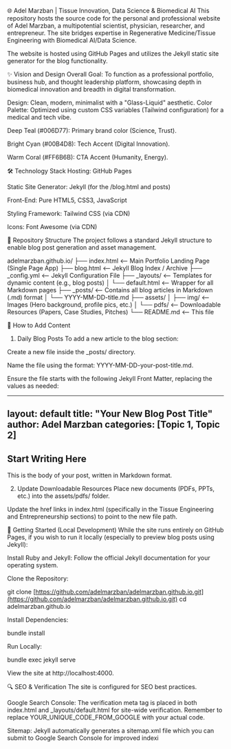 🌐 Adel Marzban | Tissue Innovation, Data Science & Biomedical AI
This repository hosts the source code for the personal and professional website of Adel Marzban, a multipotential scientist, physician, researcher, and entrepreneur. The site bridges expertise in Regenerative Medicine/Tissue Engineering with Biomedical AI/Data Science.

The website is hosted using GitHub Pages and utilizes the Jekyll static site generator for the blog functionality.

✨ Vision and Design
Overall Goal: To function as a professional portfolio, business hub, and thought leadership platform, showcasing depth in biomedical innovation and breadth in digital transformation.

Design: Clean, modern, minimalist with a "Glass-Liquid" aesthetic.
Color Palette: Optimized using custom CSS variables (Tailwind configuration) for a medical and tech vibe.

Deep Teal (#006D77): Primary brand color (Science, Trust).

Bright Cyan (#00B4D8): Tech Accent (Digital Innovation).

Warm Coral (#FF6B6B): CTA Accent (Humanity, Energy).

🛠️ Technology Stack
Hosting: GitHub Pages

Static Site Generator: Jekyll (for the /blog.html and posts)

Front-End: Pure HTML5, CSS3, JavaScript

Styling Framework: Tailwind CSS (via CDN)

Icons: Font Awesome (via CDN)

📂 Repository Structure
The project follows a standard Jekyll structure to enable blog post generation and asset management.

adelmarzban.github.io/
├── index.html            <-- Main Portfolio Landing Page (Single Page App)
├── blog.html             <-- Jekyll Blog Index / Archive
├── _config.yml           <-- Jekyll Configuration File
├── _layouts/             <-- Templates for dynamic content (e.g., blog posts)
│   └── default.html      <-- Wrapper for all Markdown pages
├── _posts/               <-- Contains all blog articles in Markdown (.md) format
│   └── YYYY-MM-DD-title.md
├── assets/
│   ├── img/              <-- Images (Hero background, profile pics, etc.)
│   └── pdfs/             <-- Downloadable Resources (Papers, Case Studies, Pitches)
└── README.md             <-- This file

📝 How to Add Content
1. Daily Blog Posts
To add a new article to the blog section:

Create a new file inside the _posts/ directory.

Name the file using the format: YYYY-MM-DD-your-post-title.md.

Ensure the file starts with the following Jekyll Front Matter, replacing the values as needed:

---
layout: default
title: "Your New Blog Post Title"
author: Adel Marzban
categories: [Topic 1, Topic 2]
---

## Start Writing Here

This is the body of your post, written in Markdown format.

2. Update Downloadable Resources
Place new documents (PDFs, PPTs, etc.) into the assets/pdfs/ folder.

Update the href links in index.html (specifically in the Tissue Engineering and Entrepreneurship sections) to point to the new file path.

🚀 Getting Started (Local Development)
While the site runs entirely on GitHub Pages, if you wish to run it locally (especially to preview blog posts using Jekyll):

Install Ruby and Jekyll: Follow the official Jekyll documentation for your operating system.

Clone the Repository:

git clone [https://github.com/adelmarzban/adelmarzban.github.io.git](https://github.com/adelmarzban/adelmarzban.github.io.git)
cd adelmarzban.github.io

Install Dependencies:

bundle install

Run Locally:

bundle exec jekyll serve

View the site at http://localhost:4000.

🔍 SEO & Verification
The site is configured for SEO best practices.

Google Search Console: The verification meta tag is placed in both index.html and _layouts/default.html for site-wide verification. Remember to replace YOUR_UNIQUE_CODE_FROM_GOOGLE with your actual code.

Sitemap: Jekyll automatically generates a sitemap.xml file which you can submit to Google Search Console for improved indexi
